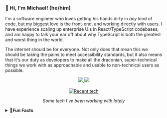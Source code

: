 <h3>👋 Hi, I'm Michael! (he/him)</h3>

<p>
  I'm a software engineer who loves getting his hands dirty in <em>any</em> kind of code, but my biggest love is the front-end, and working directly with users. I have 
  experience scaling up enterprise UIs in React/TypeScript codebases, and am happy to talk your ear off about why TypeScript is both the greatest and worst thing in the world. 
</p>

<p>
  The internet should be for everyone. Not only does that mean this we should be taking the pains to meet accessibility standards, but it also means that it's our 
  duty as developers to make all the draconian, super-technical things we work with as approachable and usable to non-technical users as possible.
</p>

<div align="center">  
  <a href="https://www.linkedin.com/in/michael-eric-smith/">
    <img src="https://img.shields.io/badge/%20-Michael--Eric--Smith-black?color=14171A&labelColor=0e76a8&logo=linkedin&logoColor=ffffff" />
  </a>
    
  <a href="mailto:michael-eric-smith@pm.me">
    <img src="https://img.shields.io/badge/%20-michael--eric--smith@pm.me-black?color=14171A&labelColor=D44638&logo=maildotru&logoColor=ffffff" />
  </a>
</div>
&nbsp;

<!--GitHub doesn't support <figure> and <figcaption> elements, sadly. It strips them right out.-->
<div>
  <div align="center">
    <a href="https://skillicons.dev">
      <img
        src="https://skillicons.dev/icons?i=react,ts,postgres,js,css,py,html,nextjs,nodejs,express,redux,figma,vercel,vite&perline=7"
        alt="Recent tech"
      />
    </a>
  </div>
  <p align="center"><i>Some tech I've been working with lately</i></p>
</div>

<details>
  <summary><b>🤠Fun Facts</b></summary>
  <p>
    Lately I've been using my programming skills to make games and interactive media. I'm also a fan of
    <a href="https://devon.lol/blog/the-old-web/">the non-commercial web</a> and want to do my part in making 
    the internet weird again. It used to be such a bright and vibrant place, and I love that communities like <a href="https://sadgrl.online/">Sadgrl.online</a> have sprung up 
    to help bring back what used to make things so special.
  </p>
</details>


